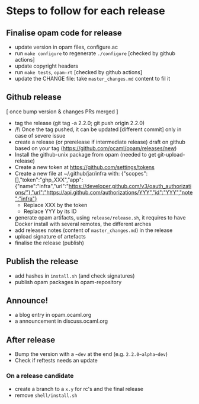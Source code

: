 # Steps to follow for each release

## Finalise opam code for release
* update version in opam files, configure.ac
* run `make configure` to regenerate `./configure` [checked by github actions]
* update copyright headers
* run `make tests`, `opam-rt` [checked by github actions]
* update the CHANGE file: take `master_changes.md` content to fil it

## Github release

[ once bump version & changes PRs merged ]
* tag the release (git tag -a 2.2.0; git push origin 2.2.0)
* /!\ Once the tag pushed, it can be updated [different commit] only in case of severe issue
* create a release (or prerelease if intermediate release) draft on github based on your tag (https://github.com/ocaml/opam/releases/new)
* Install the github-unix package from opam (needed to get git-upload-release)
* Create a new token at https://github.com/settings/tokens
* Create a new file at ~/.github/jar/infra with: {"scopes":[],"token":"ghp_XXX","app":{"name":"infra","url":"https://developer.github.com/v3/oauth_authorizations/"},"url":"https://api.github.com/authorizations/YYY","id":"YYY","note":"infra"}
  * Replace XXX by the token
  * Replace YYY by its ID
* generate opam artifacts, using `release/release.sh`, it requires to have Docker install with several remotes, the different arches
* add releases notes (content of `master_changes.md`) in the release
* upload signature of artefacts
* finalise the release (publish)

## Publish the release

* add hashes in `install.sh` (and check signatures)
* publish opam packages in opam-repository

## Announce!

* a blog entry in opam.ocaml.org
* a announcement in discuss.ocaml.org


## After release

* Bump the version with a `~dev` at the end (e.g. `2.2.0~alpha~dev`)
* Check if reftests needs an update

### On a release candidate
* create a branch to a `x.y` for rc's and the final release
* remove `shell/install.sh`
